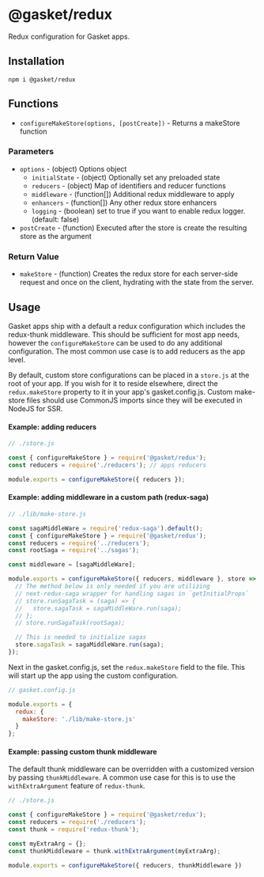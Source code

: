 # @gasket/redux

Redux configuration for Gasket apps.

## Installation

```
npm i @gasket/redux
```

## Functions

- `configureMakeStore(options, [postCreate])` - Returns a makeStore function

### Parameters

- `options` - (object) Options object
  - `initialState` - (object) Optionally set any preloaded state
  - `reducers` - (object) Map of identifiers and reducer functions
  - `middleware` - (function[]) Additional redux middleware to apply
  - `enhancers` - (function[]) Any other redux store enhancers
  - `logging` - (boolean) set to true if you want to enable redux logger.
    (default: false)
- `postCreate` - (function) Executed after the store is create the resulting
  store as the argument

### Return Value

- `makeStore` - (function) Creates the redux store for each server-side request
  and once on the client, hydrating with the state from the server.

## Usage

Gasket apps ship with a default a redux configuration which includes the
redux-thunk middleware. This should be sufficient for most app needs, however
the `configureMakeStore` can be used to do any additional configuration. The
most common use case is to add reducers as the app level.

By default, custom store configurations can be placed in a `store.js` at the
root of your app. If you wish for it to reside elsewhere, direct the
`redux.makeStore` property to it in your app's gasket.config.js. Custom
make-store files should use CommonJS imports since they will be executed in
NodeJS for SSR.

#### Example: adding reducers

```js
// ./store.js

const { configureMakeStore } = require('@gasket/redux');
const reducers = require('./reducers'); // apps reducers

module.exports = configureMakeStore({ reducers });
```

#### Example: adding middleware in a custom path (redux-saga)

```js
// ./lib/make-store.js

const sagaMiddleWare = require('redux-saga').default();
const { configureMakeStore } = require('@gasket/redux');
const reducers = require('../reducers');
const rootSaga = require('../sagas');

const middleware = [sagaMiddleWare];

module.exports = configureMakeStore({ reducers, middleware }, store => {
  // The method below is only needed if you are utilizing
  // next-redux-saga wrapper for handling sagas in `getInitialProps`
  // store.runSagaTask = (saga) => {
  //   store.sagaTask = sagaMiddleWare.run(saga);
  // };
  // store.runSagaTask(rootSaga);

  // This is needed to initialize sagas
  store.sagaTask = sagaMiddleWare.run(saga);
});
```

Next in the gasket.config.js, set the `redux.makeStore` field to the file. This
will start up the app using the custom configuration.

```js
// gasket.config.js

module.exports = {
  redux: {
    makeStore: './lib/make-store.js'
  }
};
```

#### Example: passing custom thunk middleware

The default thunk middleware can be overridden with a customized version by
passing `thunkMiddleware`. A common use case for this is to use the
`withExtraArgument` feature of `redux-thunk`.

```js
// ./store.js

const { configureMakeStore } = require('@gasket/redux');
const reducers = require('./reducers');
const thunk = require('redux-thunk');

const myExtraArg = {};
const thunkMiddleware = thunk.withExtraArgument(myExtraArg);

module.exports = configureMakeStore({ reducers, thunkMiddleware })
```
